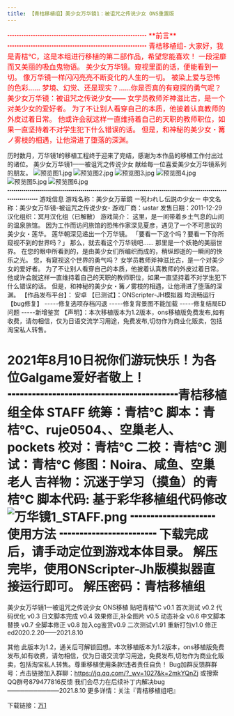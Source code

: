 ```yaml
---
title: 【青桔移植组】美少女万华镜1：被诅咒之传说少女 ONS重置版
---
```

<font color=#FF0000 size=3>
┅┅┅┅┅┅┅┅┅┅┅┅┅┅┅┅┅┅┅┅
**前言**
┅┅┅┅┅┅┅┅┅┅┅┅┅┅┅┅┅┅┅┅
青桔移植组-
大家好，我是青桔℃，这是本组进行移植的第二部作品，希望您能喜欢！
一段淫靡而又美丽的吸血鬼物语。
美少女万华镜。窥视里面的话，便能看到一切。
像万华镜一样闪闪亮亮不断变化的人生的一切。
被染上爱与恐怖的色彩……
梦境、幻觉、还是现实？……你是否真的有窥探的勇气呢？
美少女万华镜：被诅咒之传说少女——
女学员教师斧神滋比古，是一个对美少女的爱好者。
为了不让别人看穿自己的本质，他披着认真教师的外皮过着日常。
他或许会就这样一直维持着自己的天职的教师职位，如果一直坚持着不对学生犯下什么错误的话。
但是，和神秘的美少女・篝ノ雾枝的相遇，让他滑进了堕落的深渊。</font>

历时数月，万华镜1的移植工程终于迎来了完结，感谢为本作品的移植工作付出过的诸位。
美少女万华镜1——被诅咒之传说少女
献给每一位喜爱美少女万华镜系列的朋友。
![预览图1.jpg](https://picabstract-preview-ftn.weiyun.com/ftn_pic_abs_v3/d561d0e50bb0487cef9f4fdc48afa23f4da95df4d5e830b80fe533f049311e8b128fec4b6dcfc74542c769021a841064?pictype=scale&from=30111&version=3.3.3.3&uin=2010522975&fname=1.jpg&size=1024)
![预览图2.jpg](https://picabstract-preview-ftn.weiyun.com/ftn_pic_abs_v3/7b2de2ef972d1b65fc5fe40c5c13b7624f5056f093eb5fedaafba96f0d8834e423d5675abb7f15b02ae5fb8709217ef5?pictype=scale&from=30111&version=3.3.3.3&uin=2010522975&fname=2.jpg&size=1024)
![预览图3.jpg](https://picabstract-preview-ftn.weiyun.com/ftn_pic_abs_v3/099d65262a20eec34bebf75d57506be85f380d1205e6d828a4e5e93cdb276ac7f8b0cf563207d3b2aab6794a040314e0?pictype=scale&from=30111&version=3.3.3.3&uin=2010522975&fname=3.jpg&size=1024)
![预览图4.jpg](https://picabstract-preview-ftn.weiyun.com/ftn_pic_abs_v3/5954ac1d1db7df633d3e4989ce513cd2aecd5d8c966b6a39558aaecafe4902be0c699313f1ece7219e15f6d94a60c0e3?pictype=scale&from=30111&version=3.3.3.3&uin=2010522975&fname=4.jpg&size=1024)
![预览图5.jpg](https://picabstract-preview-ftn.weiyun.com/ftn_pic_abs_v3/94a9f7f69b63dfd1f69031aaf1aa972873c651a72b3b86da6892aee5347fb8591d2be53469590c2612822462b08a4b7f?pictype=scale&from=30111&version=3.3.3.3&uin=2010522975&fname=5.jpg&size=1024)
![预览图6.jpg](https://picabstract-preview-ftn.weiyun.com/ftn_pic_abs_v3/bcbca84f9c1f0a6fb645245f8896f71772aa3940578f16cb063baa4946c0fbdd094b2299599930440261ece9d35e5623?pictype=scale&from=30111&version=3.3.3.3&uin=2010522975&fname=6.jpg&size=1024)
┅┅┅┅┅┅┅┅┅┅┅┅┅┅┅┅┅┅┅┅┅┅┅┅┅┅┅┅┅┅┅┅┅┅┅┅┅┅┅┅┅
游戏信息
游戏名称：美少女万華鏡 ー呪われし伝説の少女ー
中文名称：美少女万华镜-被诅咒之传说少女-
游戏厂商：ωstar
发售日期：2011-12-29
汉化组织：冥月汉化组（已解散）
游戏简介：
这里，是一间带着乡土气息的山间的温泉旅馆。
因为工作而访问旅馆的恐怖作家深见夏彦，遇见了一个不可思议的美少女・莲华。
莲华朝深见递出一个万华镜。
「要看一下这个吗？要看一下你所窥视不到的世界吗？」
那么，就去看这个万华镜吧……
那里是一个妖艳的美丽世界。
在您的眼中所看到的，是由美少女们所编织而成的，稍纵即逝的一瞬间的快乐之光。
您，有窥视这个世界的勇气吗？
女学员教师斧神滋比古，是一个对美少女的爱好者。
为了不让别人看穿自己的本质，他披着认真教师的外皮过着日常。
他或许会就这样一直维持着自己的天职的教师职位，如果一直坚持着不对学生犯下什么错误的话。
但是，和神秘的美少女・篝ノ雾枝的相遇，让他滑进了堕落的深渊。
【作品发布平台】： 安卓
【已测试】：ONScripter-JH模拟器
均流畅运行
【bug修复】
-----修复选项存档闪退
-----修复背景图不能加载
-----修复结局ED问题
-----新增鉴赏
【声明】：本次移植版本为1.2版本，ons移植版免费发布,如有收费，请勿相信，仅为日语交流学习用途，免费发布,切勿作为商业化贩卖，包括淘宝私人转售。

2021年8月10日祝你们游玩快乐！为各位Galgame爱好者敬上！
┅┅┅┅┅┅┅┅┅┅┅┅┅┅青桔移植组全体
STAFF
统筹：青桔℃
脚本：青桔℃、ruje0504、、空巢老人、pockets
校对：青桔℃
二校：青桔℃
测试：青桔℃
修图：Noira、咸鱼、空巢老人
吉祥物：沉迷于学习（摸鱼）的青桔℃
脚本代码: 基于彩华移植组代码修改
![万华镜1_STAFF.png](https://picabstract-preview-ftn.weiyun.com/ftn_pic_abs_v3/52b2b6ff7be262eaf030e13b71099e7c785f6c023918b8edb8ec88afed14e546bea5f312b3b287d84164c16515a52240?pictype=scale&from=30111&version=3.3.3.3&uin=2010522975&fname=%E4%B8%871%20STAFF.png&size=1024)
┅┅┅┅┅┅┅ 使用方法 ┅┅┅┅┅┅┅┅
下载完成后，请手动定位到游戏本体目录。
解压完毕，使用ONScripter-Jh版模拟器直接运行即可。
解压密码：青桔移植组
===============================
美少女万华镜1—被诅咒之传说少女 ONS移植  贴吧青桔℃
v0.1 首次测试
v0.2 代码优化
v0.3 日文脚本完成
v0.4 效果修正,补全图片
v0.5 动态补全
v0.6 中文脚本替换
v0.7 全脚本修正
v0.8 加入cg鉴赏v0.9 
二次测试v1.91 
重新打包v1.0 
修正ed2020.2.20——2021.8.10

其他
此版本为1.2，通关后可解锁回想。本次移植版本为1.2版本，ons移植版免费发布,如有收费，请勿相信，仅为日语交流学习用途，免费发布,切勿作为商业化贩卖，包括淘宝私人转售。尊重移植使用条款!违者责任自负！
Bug加群反馈群群号：点击链接加入群聊：https://jq.qq.com/?_wv=1027&k=2mkYQnZj              或搜索QQ群号879477816反馈
我们会尽力在后续补丁内解决bug
────────────2021.8.10
更多详情：关注『青桔移植组吧』

下载链接：[万1](https://2010522975-my.sharepoint.com/:u:/g/personal/qingju_2010522975_onmicrosoft_com/EcRxJhl9KfdNsfUoJdkKttsBsm960vysIBcnqqBrSBGSwA?e=pqPHnF)